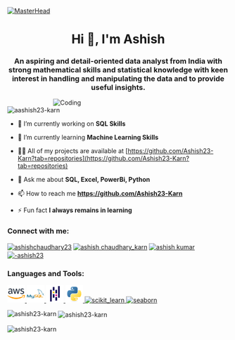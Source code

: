 [![MasterHead](https://www.omadahealth.com/hubfs/QuantifyingBehavior_Header_Animate_080818-1.gif)](https://Ashish23-Karn.io)
<h1 align="center">Hi 👋, I'm Ashish</h1>
<h3 align="center">An aspiring and detail-oriented data analyst from India with strong mathematical skills and statistical knowledge with keen interest in handling and manipulating the data and to provide useful insights.</h3>
<img align="right" alt="Coding" width="400" src="https://blog.imarticus.org/wp-content/uploads/2019/05/daonline.gif">

<p align="left"> <img src="https://komarev.com/ghpvc/?username=aashish23-karn&label=Profile%20views&color=0e75b6&style=flat" alt="aashish23-karn" /> </p>

- 🔭 I’m currently working on **SQL Skills**

- 🌱 I’m currently learning **Machine Learning Skills**

- 👨‍💻 All of my projects are available at [https://github.com/Ashish23-Karn?tab=repositories](https://github.com/Ashish23-Karn?tab=repositories)

- 💬 Ask me about **SQL, Excel, PowerBi, Python**

- 📫 How to reach me **https://github.com/Ashish23-Karn**

- ⚡ Fun fact **I always remains in learning**

<h3 align="left">Connect with me:</h3>
<p align="left">
<a href="https://linkedin.com/in/ashishchaudhary23" target="blank"><img align="center" src="https://raw.githubusercontent.com/rahuldkjain/github-profile-readme-generator/master/src/images/icons/Social/linked-in-alt.svg" alt="ashishchaudhary23" height="30" width="40" /></a>
<a href="https://kaggle.com/ashishchaudharykarn" target="blank"><img align="center" src="https://raw.githubusercontent.com/rahuldkjain/github-profile-readme-generator/master/src/images/icons/Social/kaggle.svg" alt="ashish chaudhary_karn" height="30" width="40" /></a>
<a href="https://www.hackerrank.com/ak854459?hr_r=1" target="blank"><img align="center" src="https://raw.githubusercontent.com/rahuldkjain/github-profile-readme-generator/master/src/images/icons/Social/hackerrank.svg" alt="ashish kumar" height="30" width="40" /></a>
<a href="https://www.leetcode.com/_Ashish23/" target="blank"><img align="center" src="https://raw.githubusercontent.com/rahuldkjain/github-profile-readme-generator/master/src/images/icons/Social/leet-code.svg" alt="-ashish23" height="30" width="40" /></a>
</p>

<h3 align="left">Languages and Tools:</h3>
<p align="left"> <a href="https://aws.amazon.com" target="_blank" rel="noreferrer"> <img src="https://raw.githubusercontent.com/devicons/devicon/master/icons/amazonwebservices/amazonwebservices-original-wordmark.svg" alt="aws" width="40" height="40"/> </a> <a href="https://www.mysql.com/" target="_blank" rel="noreferrer"> <img src="https://raw.githubusercontent.com/devicons/devicon/master/icons/mysql/mysql-original-wordmark.svg" alt="mysql" width="40" height="40"/> </a> <a href="https://pandas.pydata.org/" target="_blank" rel="noreferrer"> <img src="https://raw.githubusercontent.com/devicons/devicon/2ae2a900d2f041da66e950e4d48052658d850630/icons/pandas/pandas-original.svg" alt="pandas" width="40" height="40"/> </a> <a href="https://www.python.org" target="_blank" rel="noreferrer"> <img src="https://raw.githubusercontent.com/devicons/devicon/master/icons/python/python-original.svg" alt="python" width="40" height="40"/> </a> <a href="https://scikit-learn.org/" target="_blank" rel="noreferrer"> <img src="https://upload.wikimedia.org/wikipedia/commons/0/05/Scikit_learn_logo_small.svg" alt="scikit_learn" width="40" height="40"/> </a> <a href="https://seaborn.pydata.org/" target="_blank" rel="noreferrer"> <img src="https://seaborn.pydata.org/_images/logo-mark-lightbg.svg" alt="seaborn" width="40" height="40"/> </a> </p>

<p><img align="left" src="https://github-readme-stats.vercel.app/api/top-langs?username=ashish23-karn&show_icons=true&locale=en&layout=compact" alt="ashish23-karn" /></p>

<p>&nbsp;<img align="center" src="https://github-readme-stats.vercel.app/api?username=ashish23-karn&show_icons=true&locale=en" alt="ashish23-karn" /></p>

<p><img align="center" src="https://github-readme-streak-stats.herokuapp.com/?user=ashish23-karn&" alt="ashish23-karn" /></p>

